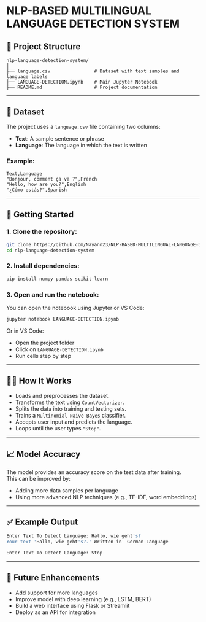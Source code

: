 # NLP-BASED MULTILINGUAL LANGUAGE DETECTION SYSTEM

## 📁 Project Structure

```
nlp-language-detection-system/
│
├── language.csv                # Dataset with text samples and language labels
├── LANGUAGE-DETECTION.ipynb    # Main Jupyter Notebook
├── README.md                   # Project documentation
```

---

## 📝 Dataset

The project uses a `language.csv` file containing two columns:

- **Text**: A sample sentence or phrase  
- **Language**: The language in which the text is written

### Example:

```csv
Text,Language
"Bonjour, comment ça va ?",French
"Hello, how are you?",English
"¿Cómo estás?",Spanish
```

---

## 🚀 Getting Started

### 1. Clone the repository:

```bash
git clone https://github.com/Nayann23/NLP-BASED-MULTILINGUAL-LANGUAGE-DETECTION-SYSTEM.git
cd nlp-language-detection-system
```

### 2. Install dependencies:

```bash
pip install numpy pandas scikit-learn
```

### 3. Open and run the notebook:

You can open the notebook using Jupyter or VS Code:

```bash
jupyter notebook LANGUAGE-DETECTION.ipynb
```

Or in VS Code:

- Open the project folder
- Click on `LANGUAGE-DETECTION.ipynb`
- Run cells step by step

---

## 👨‍💻 How It Works

- Loads and preprocesses the dataset.
- Transforms the text using `CountVectorizer`.
- Splits the data into training and testing sets.
- Trains a `Multinomial Naive Bayes` classifier.
- Accepts user input and predicts the language.
- Loops until the user types `"Stop"`.

---

## 📈 Model Accuracy

The model provides an accuracy score on the test data after training.  
This can be improved by:

- Adding more data samples per language
- Using more advanced NLP techniques (e.g., TF-IDF, word embeddings)

---

## ✅ Example Output

```bash
Enter Text To Detect Language: Hallo, wie geht's?
Your text 'Hallo, wie geht's?.' Written in  German Language

Enter Text To Detect Language: Stop
```

---

## 🔧 Future Enhancements

- Add support for more languages
- Improve model with deep learning (e.g., LSTM, BERT)
- Build a web interface using Flask or Streamlit
- Deploy as an API for integration
